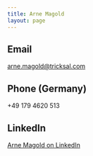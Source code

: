 ```yaml
---
title: Arne Magold
layout: page
---
```


## Email
arne.magold@tricksal.com

## Phone (Germany)
+49 179 4620 513

## LinkedIn
[Arne Magold on LinkedIn](https://www.linkedin.com/in/arne-magold/)


